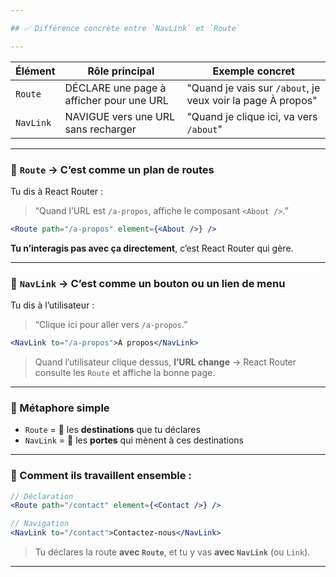 ```yaml
---

## ✅ Différence concrète entre `NavLink` et `Route`

---
```


| Élément   | Rôle principal                           | Exemple concret                                             |
| --------- | ---------------------------------------- | ----------------------------------------------------------- |
| `Route`   | DÉCLARE une page à afficher pour une URL | "Quand je vais sur `/about`, je veux voir la page À propos" |
| `NavLink` | NAVIGUE vers une URL sans recharger      | "Quand je clique ici, va vers `/about`"                     |

---

### 🧩 `Route` → C’est comme un **plan de routes**

Tu dis à React Router :

> “Quand l’URL est `/a-propos`, affiche le composant `<About />`.”

```jsx
<Route path="/a-propos" element={<About />} />
```

**Tu n’interagis pas avec ça directement**, c’est React Router qui gère.

---

### 🔗 `NavLink` → C’est comme un **bouton ou un lien de menu**

Tu dis à l’utilisateur :

> “Clique ici pour aller vers `/a-propos`.”

```jsx
<NavLink to="/a-propos">À propos</NavLink>
```

> Quand l’utilisateur clique dessus, **l’URL change** → React Router consulte les `Route` et affiche la bonne page.

---

### 🎯 Métaphore simple

* `Route` = 📍 les **destinations** que tu déclares
* `NavLink` = 🚪 les **portes** qui mènent à ces destinations

---

### 🔁 Comment ils travaillent ensemble :

```jsx
// Déclaration
<Route path="/contact" element={<Contact />} />

// Navigation
<NavLink to="/contact">Contactez-nous</NavLink>
```

> Tu déclares la route **avec `Route`**, et tu y vas **avec `NavLink`** (ou `Link`).

---
